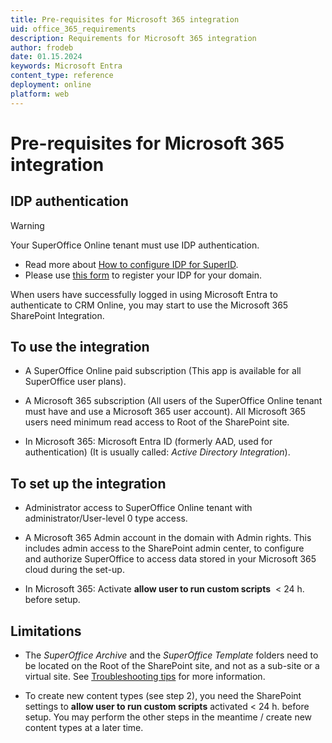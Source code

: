 ```yaml
---
title: Pre-requisites for Microsoft 365 integration
uid: office_365_requirements
description: Requirements for Microsoft 365 integration
author: frodeb
date: 01.15.2024
keywords: Microsoft Entra
content_type: reference
deployment: online
platform: web
---
```


# Pre-requisites for Microsoft 365 integration

## IDP authentication

> [!WARNING]
> Your SuperOffice Online tenant must use IDP authentication.

* Read more about [How to configure IDP for SuperID][1].
* Please use [this form][2] to register your IDP for your domain.

When users have successfully logged in using Microsoft Entra to authenticate to CRM Online, you may start to use the Microsoft 365 SharePoint Integration.

## To use the integration

* A SuperOffice Online paid subscription (This app is available for all SuperOffice user plans).

* A Microsoft 365 subscription (All users of the SuperOffice Online tenant must have and use a Microsoft 365 user account). All Microsoft 365 users need minimum read access to Root of the SharePoint site.

* In Microsoft 365: Microsoft Entra ID (formerly AAD, used for authentication) (It is usually called: *Active Directory Integration*).

## To set up the integration

* Administrator access to SuperOffice Online tenant with administrator/User-level 0 type access.

* A Microsoft 365 Admin account in the domain with Admin rights. This includes admin access to the SharePoint admin center, to configure and authorize SuperOffice to access data stored in your Microsoft 365 cloud during the set-up.

* In Microsoft 365: Activate **allow user to run custom scripts**  < 24 h. before setup.

## Limitations

* The *SuperOffice Archive* and the *SuperOffice Template* folders need to be located on the Root of the SharePoint site, and not as a sub-site or a virtual site. See [Troubleshooting tips][3] for more information.

* To create new content types (see step 2), you need the SharePoint settings to **allow user to run custom scripts** activated < 24 h. before setup. You may perform the other steps in the meantime / create new content types at a later time.

<!-- Referenced links -->
[1]: ../../../../online/identity/superid/howto/federated-sign-in-guide.md
[2]: https://id.superoffice.com/identityprovider/register
[3]: troubleshooting.md
